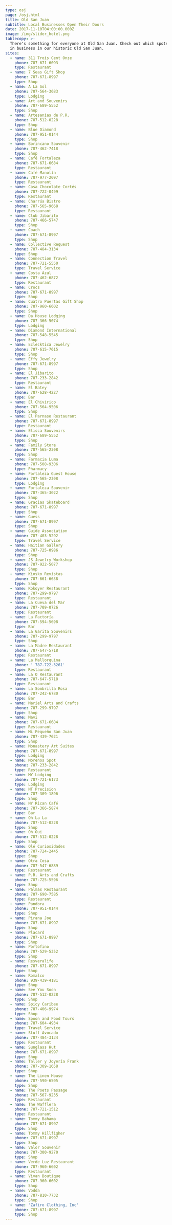 ```yaml
---
type: osj
page: /osj.html
title: Old San Juan
subtitle: Local Businesses Open Their Doors
date: 2017-11-10T04:00:00.000Z
image: /img/slider_hotel.png
tablecopy: >-
  There's something for everyone at Old San Juan. Check out which spots are back
  in business in our historic Old San Juan.
sites:
  - name: 311 Trois Cent Onze
    phone: 787-671-6093
    type: Restaurant
  - name: 7 Seas Gift Shop
    phone: 787-671-8997
    type: Shop
  - name: A La Sol
    phone: 787-564-3683
    type: Lodging
  - name: Art and Souvenirs
    phone: 787-689-5552
    type: Shop
  - name: Artesanías de P.R.
    phone: 787-512-0228
    type: Shop
  - name: Blue Diamond
    phone: 787-951-0144
    type: Shop
  - name: Borincano Souvenir
    phone: 787-462-7418
    type: Shop
  - name: Café Fortaleza
    phone: 787-671-6684
    type: Restaurant
  - name: Café Manolín
    phone: 787-977-2097
    type: Restaurant
  - name: Casa Chocolate Cortés
    phone: 787-722-0499
    type: Restaurant
  - name: Charrúa Bistro
    phone: 787-565-9668
    type: Restaurant
  - name: Club Jibarito
    phone: 787-466-5747
    type: Shop
  - name: Coach
    phone: 787-671-8997
    type: Shop
  - name: Collective Request
    phone: 787-484-3134
    type: Shop
  - name: Connection Travel
    phone: 787-721-5550
    type: Travel Service
  - name: Costa Azul
    phone: 787-462-6872
    type: Restaurant
  - name: Crocs
    phone: 787-671-8997
    type: Shop
  - name: Cuatro Puertas Gift Shop
    phone: 787-960-6602
    type: Shop
  - name: Da House Lodging
    phone: 787-366-5074
    type: Lodging
  - name: Diamond International
    phone: 787-548-5545
    type: Shop
  - name: Eclecktica Jewelry
    phone: 787-615-7615
    type: Shop
  - name: Effy Jewelry
    phone: 787-671-8997
    type: Shop
  - name: El Jibarito
    phone: 787-233-2842
    type: Restaurant
  - name: El Batey
    phone: 787-628-4227
    type: Bar
  - name: El Chivirico
    phone: 787-564-9506
    type: Shop
  - name: El Parnaso Restaurant
    phone: 787-671-8997
    type: Restaurant
  - name: Elisca Souvenirs
    phone: 787-689-5552
    type: Shop
  - name: Family Store
    phone: 787-565-2308
    type: Shop
  - name: Farmacia Luma
    phone: 787-508-9306
    type: Pharmacy
  - name: Fortaleza Guest House
    phone: 787-565-2308
    type: Lodging
  - name: Fortaleza Souvenir
    phone: 787-365-3022
    type: Shop
  - name: Gracias Skateboard
    phone: 787-671-8997
    type: Shop
  - name: Guess
    phone: 787-671-8997
    type: Shop
  - name: Guide Association
    phone: 787-403-5292
    type: Travel Service
  - name: Haitian Gallery
    phone: 787-725-0986
    type: Shop
  - name: JS Jewelry Workshop
    phone: 787-922-5077
    type: Shop
  - name: Kiosko Revistas
    phone: 787-661-6638
    type: Shop
  - name: Kokoyer Restaurant
    phone: 787-299-9797
    type: Restaurant
  - name: La Cueva del Mar
    phone: 787-709-0726
    type: Restaurant
  - name: La Factoría
    phone: 787-594-5698
    type: Bar
  - name: La Garita Souvenirs
    phone: 787-299-9797
    type: Shop
  - name: La Madre Restaurant
    phone: 787-647-5718
    type: Restaurant
  - name: La Mallorquina
    phone: ' 787-722-3261'
    type: Restaurant
  - name: La O Restaurant
    phone: 787-647-5718
    type: Restaurant
  - name: La Sombrilla Rosa
    phone: 787-242-6780
    type: Bar
  - name: Mariel Arts and Crafts
    phone: 787-299-9797
    type: Shop
  - name: Mavi
    phone: 787-671-6684
    type: Restaurant
  - name: Mi Pequeño San Juan
    phone: 787-439-7621
    type: Shop
  - name: Monastery Art Suites
    phone: 787-671-8997
    type: Lodging
  - name: Morenos Spot
    phone: 787-233-2842
    type: Restaurant
  - name: MY Lodging
    phone: 787-721-6173
    type: Lodging
  - name: NT Precision
    phone: 787-309-1896
    type: Shop
  - name: NY Rican Café
    phone: 787-366-5874
    type: Bar
  - name: Oh La La
    phone: 787-512-0228
    type: Shop
  - name: Oh Oui
    phone: 787-512-0228
    type: Shop
  - name: Olé Curiosidades
    phone: 787-724-2445
    type: Shop
  - name: Otra Cosa
    phone: 787-547-6889
    type: Restaurant
  - name: P.R. Arts and Crafts
    phone: 787-725-5596
    type: Shop
  - name: Palmas Restaurant
    phone: 787-690-7585
    type: Restaurant
  - name: Pandora
    phone: 787-951-0144
    type: Shop
  - name: Pirana Joe
    phone: 787-671-8997
    type: Shop
  - name: Placard
    phone: 787-671-8997
    type: Shop
  - name: Portofino
    phone: 787-529-5352
    type: Shop
  - name: Resveralife
    phone: 787-671-8997
    type: Shop
  - name: Romalco
    phone: 939-439-4181
    type: Shop
  - name: See You Soon
    phone: 787-512-0228
    type: Shop
  - name: Spicy Caribee
    phone: 787-406-9974
    type: Shop
  - name: Spoon and Food Tours
    phone: 787-604-4934
    type: Travel Service
  - name: Stuff Avocado
    phone: 787-484-3134
    type: Restaurant
  - name: Sunglass Hut
    phone: 787-671-8997
    type: Shop
  - name: Taller y Joyería Frank
    phone: 787-309-1658
    type: Shop
  - name: The Linen House
    phone: 787-590-6505
    type: Shop
  - name: The Poets Passage
    phone: 787-567-9235
    type: Restaurant
  - name: The Wafflera
    phone: 787-721-1512
    type: Restaurant
  - name: Tommy Bahama
    phone: 787-671-8997
    type: Shop
  - name: Tommy Hillfigher
    phone: 787-671-8997
    type: Shop
  - name: Valor Souvenir
    phone: 787-300-9270
    type: Shop
  - name: Verde Luz Restaurant
    phone: 787-960-6602
    type: Restaurant
  - name: Vivan Boutique
    phone: 787-960-6602
    type: Shop
  - name: Vodda
    phone: 787-810-7732
    type: Shop
  - name: 'Zafiro Clothing, Inc'
    phone: 787-671-8997
    type: Shop
---
```



